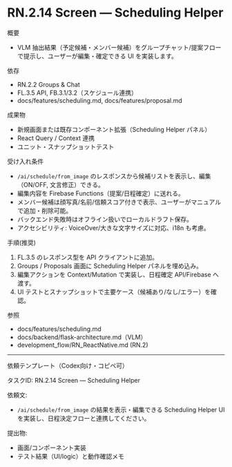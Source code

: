 # RN.2.14 Screen — Scheduling Helper

概要
- VLM 抽出結果（予定候補・メンバー候補）をグループチャット/提案フローで提示し、ユーザーが編集・確定できる UI を実装します。

依存
- RN.2.2 Groups & Chat
- FL.3.5 API, FB.3.1/3.2（スケジュール連携）
- docs/features/scheduling.md, docs/features/proposal.md

成果物
- 新規画面または既存コンポーネント拡張（Scheduling Helper パネル）
- React Query / Context 連携
- ユニット・スナップショットテスト

受け入れ条件
- `/ai/schedule/from_image` のレスポンスから候補リストを表示し、編集（ON/OFF, 文言修正）できる。
- 編集内容を Firebase Functions（提案/日程確定）に送れる。
- メンバー候補は顔写真/名前/信頼スコア付きで表示、ユーザーがマニュアルで追加・削除可能。
- バックエンド失敗時はオフライン扱いでローカルドラフト保存。
- アクセシビリティ: VoiceOver/大きな文字サイズに対応、i18n も考慮。

手順(推奨)
1) FL.3.5 のレスポンス型を API クライアントに追加。
2) Groups / Proposals 画面に Scheduling Helper パネルを埋め込み。
3) 編集アクションを Context/Mutation で実装し、日程確定 API/Firebase へ渡す。
4) UI テストとスナップショットで主要ケース（候補あり/なし/エラー）を確認。

参照
- docs/features/scheduling.md
- docs/backend/flask-architecture.md（VLM）
- development_flow/RN_ReactNative.md (RN.2)

---
依頼テンプレート（Codex向け・コピペ可）

タスクID: RN.2.14 Screen — Scheduling Helper

依頼文:
- `/ai/schedule/from_image` の結果を表示・編集できる Scheduling Helper UI を実装し、日程決定フローと連携してください。

提出物:
- 画面/コンポーネント実装
- テスト結果（UI/logic）と動作確認メモ
